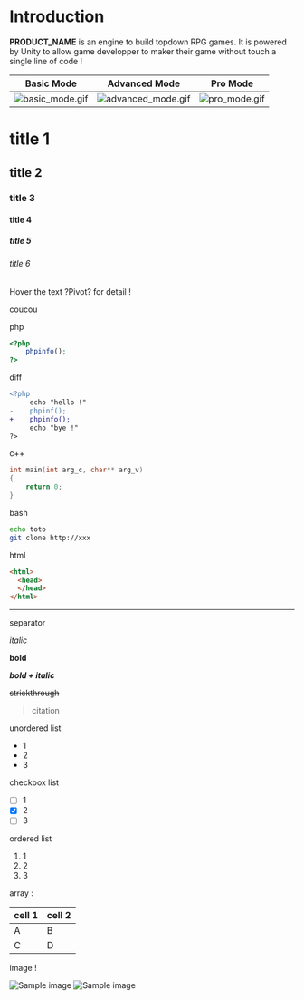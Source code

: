 # Introduction

**PRODUCT_NAME** is an engine to build topdown RPG games. It is powered by Unity to allow game developper to maker their game without touch a single line of code !


|Basic Mode | Advanced Mode| Pro Mode |
|:--------:|:--------:|:--------:|
|![basic_mode.gif](./basic_mode.gif)|![advanced_mode.gif](./advanced_mode.gif)|![pro_mode.gif](./pro_mode.gif)|


# title 1
## title 2
### title 3
#### title 4
##### title 5
###### title 6

Hover the text ?Pivot? for detail !


coucou

php
```php
<?php
    phpinfo();
?>
```
diff
```diff
<?php
     echo "hello !"
-    phpinf();
+    phpinfo();
     echo "bye !"
?>
```
c++
```cpp
int main(int arg_c, char** arg_v)
{
    return 0;
}
```
bash
```bash
echo toto
git clone http://xxx
```
html
```html
<html>
  <head>
  </head>
</html>
```
---
separator

*italic*

**bold**

***bold + italic***

~~strickthrough~~

> citation

unordered list
* 1
* 2
* 3

checkbox list
- [ ] 1
- [x] 2
- [ ] 3

ordered list
1. 1
1. 2
1. 3

array :

|cell 1|cell 2|
|--------|--------|
|    A    |    B    |
|    C    |    D    |


image !


![Sample image](https://c.tenor.com/WESW8x1CdXcAAAAM/pug-shocked.gif)
![Sample image](https://www.google.com/images/branding/googlelogo/1x/googlelogo_color_272x92dp.png)
